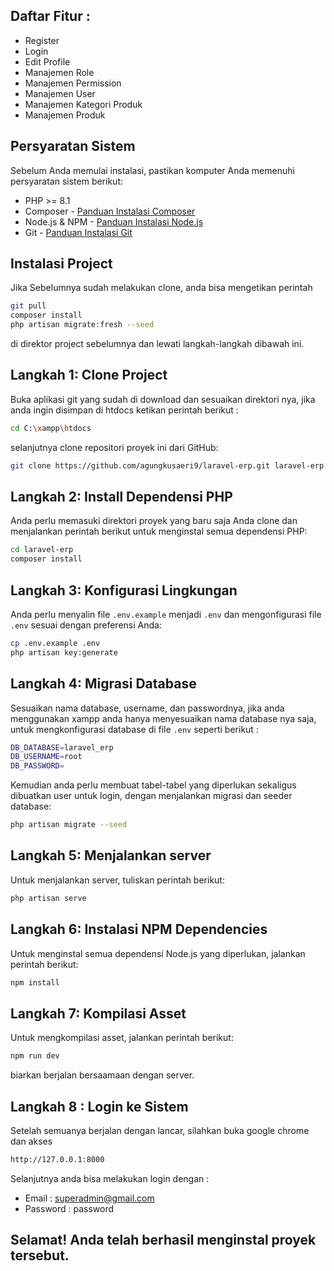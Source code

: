 ## Daftar Fitur :

-   Register
-   Login
-   Edit Profile
-   Manajemen Role
-   Manajemen Permission
-   Manajemen User
-   Manajemen Kategori Produk
-   Manajemen Produk

## Persyaratan Sistem

Sebelum Anda memulai instalasi, pastikan komputer Anda memenuhi persyaratan sistem berikut:

-   PHP >= 8.1
-   Composer - [Panduan Instalasi Composer](https://getcomposer.org/doc/00-intro.md)
-   Node.js & NPM - [Panduan Instalasi Node.js](https://nodejs.org/)
-   Git - [Panduan Instalasi Git](https://git-scm.com/)

## Instalasi Project

Jika Sebelumnya sudah melakukan clone, anda bisa mengetikan perintah

```bash
git pull
composer install
php artisan migrate:fresh --seed
```

di direktor project sebelumnya dan lewati langkah-langkah dibawah ini.

## Langkah 1: Clone Project

Buka aplikasi git yang sudah di download dan sesuaikan direktori nya, jika anda ingin disimpan di htdocs ketikan perintah berikut :

```bash
cd C:\xampp\htdocs
```

selanjutnya clone repositori proyek ini dari GitHub:

```bash
git clone https://github.com/agungkusaeri9/laravel-erp.git laravel-erp
```

## Langkah 2: Install Dependensi PHP

Anda perlu memasuki direktori proyek yang baru saja Anda clone dan menjalankan perintah berikut untuk menginstal semua dependensi PHP:

```bash
cd laravel-erp
composer install
```

## Langkah 3: Konfigurasi Lingkungan

Anda perlu menyalin file `.env.example` menjadi `.env` dan mengonfigurasi file `.env` sesuai dengan preferensi Anda:

```bash
cp .env.example .env
php artisan key:generate
```

## Langkah 4: Migrasi Database

Sesuaikan nama database, username, dan passwordnya, jika anda menggunakan xampp anda hanya menyesuaikan nama database nya saja, untuk mengkonfigurasi database di file `.env` seperti berikut :

```bash
DB_DATABASE=laravel_erp
DB_USERNAME=root
DB_PASSWORD=
```

Kemudian anda perlu membuat tabel-tabel yang diperlukan sekaligus dibuatkan user untuk login, dengan menjalankan migrasi dan seeder database:

```bash
php artisan migrate --seed
```

## Langkah 5: Menjalankan server

Untuk menjalankan server, tuliskan perintah berikut:

```bash
php artisan serve
```

## Langkah 6: Instalasi NPM Dependencies

Untuk menginstal semua dependensi Node.js yang diperlukan, jalankan perintah berikut:

```bash
npm install
```

## Langkah 7: Kompilasi Asset

Untuk mengkompilasi asset, jalankan perintah berikut:

```bash
npm run dev
```

biarkan berjalan bersaamaan dengan server.

## Langkah 8 : Login ke Sistem

Setelah semuanya berjalan dengan lancar, silahkan buka google chrome dan akses

```bash
http://127.0.0.1:8000
```

Selanjutnya anda bisa melakukan login dengan :

-   Email : superadmin@gmail.com
-   Password : password

## Selamat! Anda telah berhasil menginstal proyek tersebut.
